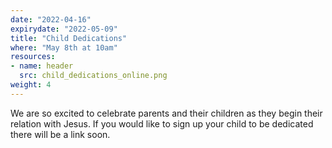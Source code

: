 ```yaml
---
date: "2022-04-16"
expirydate: "2022-05-09"
title: "Child Dedications"
where: "May 8th at 10am"
resources:
- name: header
  src: child_dedications_online.png
weight: 4
---
```

 
We are so excited to celebrate parents and their children as they begin their relation with Jesus. If you would like to sign up your child to be dedicated there will be a link soon.


